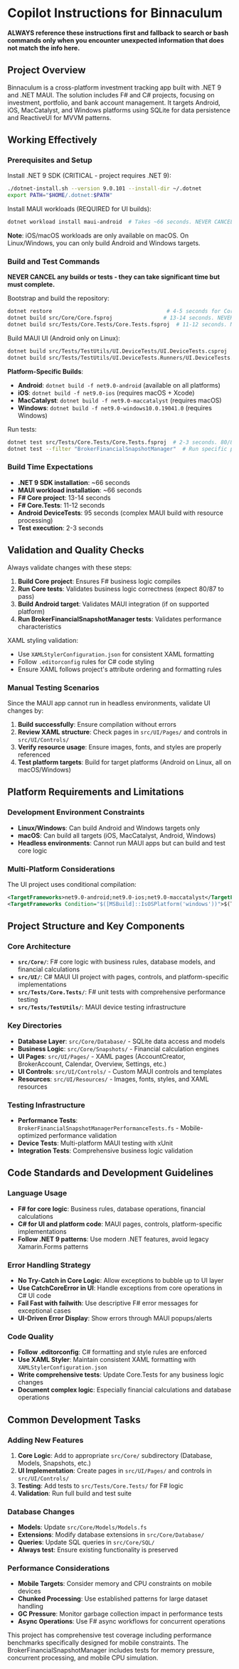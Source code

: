 # Copilot Instructions for Binnaculum

**ALWAYS reference these instructions first and fallback to search or bash commands only when you encounter unexpected information that does not match the info here.**

## Project Overview
Binnaculum is a cross-platform investment tracking app built with .NET 9 and .NET MAUI. The solution includes F# and C# projects, focusing on investment, portfolio, and bank account management. It targets Android, iOS, MacCatalyst, and Windows platforms using SQLite for data persistence and ReactiveUI for MVVM patterns.

## Working Effectively

### Prerequisites and Setup
Install .NET 9 SDK (CRITICAL - project requires .NET 9):
```bash
./dotnet-install.sh --version 9.0.101 --install-dir ~/.dotnet
export PATH="$HOME/.dotnet:$PATH"
```

Install MAUI workloads (REQUIRED for UI builds):
```bash
dotnet workload install maui-android  # Takes ~66 seconds. NEVER CANCEL. Set timeout to 90+ seconds.
```
**Note**: iOS/macOS workloads are only available on macOS. On Linux/Windows, you can only build Android and Windows targets.

### Build and Test Commands
**NEVER CANCEL any builds or tests - they can take significant time but must complete.**

Bootstrap and build the repository:
```bash
dotnet restore                                    # 4-5 seconds for Core, may fail initially without workloads
dotnet build src/Core/Core.fsproj                # 13-14 seconds. NEVER CANCEL. Set timeout to 30+ seconds.
dotnet build src/Tests/Core.Tests/Core.Tests.fsproj  # 11-12 seconds. NEVER CANCEL. Set timeout to 30+ seconds.
```

Build MAUI UI (Android only on Linux):
```bash
dotnet build src/Tests/TestUtils/UI.DeviceTests/UI.DeviceTests.csproj  # 95 seconds. NEVER CANCEL. Set timeout to 120+ seconds.
dotnet build src/Tests/TestUtils/UI.DeviceTests.Runners/UI.DeviceTests.Runners.csproj  # 7 seconds.
```

**Platform-Specific Builds**:
- **Android**: `dotnet build -f net9.0-android` (available on all platforms)
- **iOS**: `dotnet build -f net9.0-ios` (requires macOS + Xcode)
- **MacCatalyst**: `dotnet build -f net9.0-maccatalyst` (requires macOS)
- **Windows**: `dotnet build -f net9.0-windows10.0.19041.0` (requires Windows)

Run tests:
```bash
dotnet test src/Tests/Core.Tests/Core.Tests.fsproj  # 2-3 seconds. 80/87 tests pass (7 MAUI-dependent tests fail in headless environment - this is expected)
dotnet test --filter "BrokerFinancialSnapshotManager"  # Run specific performance tests - 51/52 tests pass
```

### Build Time Expectations
- **.NET 9 SDK installation**: ~66 seconds
- **MAUI workload installation**: ~66 seconds  
- **F# Core project**: 13-14 seconds
- **F# Core.Tests**: 11-12 seconds
- **Android DeviceTests**: 95 seconds (complex MAUI build with resource processing)
- **Test execution**: 2-3 seconds

## Validation and Quality Checks

Always validate changes with these steps:
1. **Build Core project**: Ensures F# business logic compiles
2. **Run Core tests**: Validates business logic correctness (expect 80/87 to pass)
3. **Build Android target**: Validates MAUI integration (if on supported platform)
4. **Run BrokerFinancialSnapshotManager tests**: Validates performance characteristics

XAML styling validation:
- Use `XAMLStylerConfiguration.json` for consistent XAML formatting
- Follow `.editorconfig` rules for C# code styling
- Ensure XAML follows project's attribute ordering and formatting rules

### Manual Testing Scenarios
Since the MAUI app cannot run in headless environments, validate UI changes by:
1. **Build successfully**: Ensure compilation without errors
2. **Review XAML structure**: Check pages in `src/UI/Pages/` and controls in `src/UI/Controls/`
3. **Verify resource usage**: Ensure images, fonts, and styles are properly referenced
4. **Test platform targets**: Build for target platforms (Android on Linux, all on macOS/Windows)

## Platform Requirements and Limitations

### Development Environment Constraints
- **Linux/Windows**: Can build Android and Windows targets only
- **macOS**: Can build all targets (iOS, MacCatalyst, Android, Windows)
- **Headless environments**: Cannot run MAUI apps but can build and test core logic

### Multi-Platform Considerations
The UI project uses conditional compilation:
```xml
<TargetFrameworks>net9.0-android;net9.0-ios;net9.0-maccatalyst</TargetFrameworks>
<TargetFrameworks Condition="$([MSBuild]::IsOSPlatform('windows'))">$(TargetFrameworks);net9.0-windows10.0.19041.0</TargetFrameworks>
```

## Project Structure and Key Components

### Core Architecture
- **`src/Core/`**: F# core logic with business rules, database models, and financial calculations
- **`src/UI/`**: C# MAUI UI project with pages, controls, and platform-specific implementations
- **`src/Tests/Core.Tests/`**: F# unit tests with comprehensive performance testing
- **`src/Tests/TestUtils/`**: MAUI device testing infrastructure

### Key Directories
- **Database Layer**: `src/Core/Database/` - SQLite data access and models
- **Business Logic**: `src/Core/Snapshots/` - Financial calculation engines
- **UI Pages**: `src/UI/Pages/` - XAML pages (AccountCreator, BrokerAccount, Calendar, Overview, Settings, etc.)
- **UI Controls**: `src/UI/Controls/` - Custom MAUI controls and templates
- **Resources**: `src/UI/Resources/` - Images, fonts, styles, and XAML resources

### Testing Infrastructure
- **Performance Tests**: `BrokerFinancialSnapshotManagerPerformanceTests.fs` - Mobile-optimized performance validation
- **Device Tests**: Multi-platform MAUI testing with xUnit
- **Integration Tests**: Comprehensive business logic validation

## Code Standards and Development Guidelines

### Language Usage
- **F# for core logic**: Business rules, database operations, financial calculations
- **C# for UI and platform code**: MAUI pages, controls, platform-specific implementations
- **Follow .NET 9 patterns**: Use modern .NET features, avoid legacy Xamarin.Forms patterns

### Error Handling Strategy
- **No Try-Catch in Core Logic**: Allow exceptions to bubble up to UI layer
- **Use CatchCoreError in UI**: Handle exceptions from core operations in C# UI code
- **Fail Fast with failwith**: Use descriptive F# error messages for exceptional cases
- **UI-Driven Error Display**: Show errors through MAUI popups/alerts

### Code Quality
- **Follow .editorconfig**: C# formatting and style rules are enforced
- **Use XAML Styler**: Maintain consistent XAML formatting with `XAMLStylerConfiguration.json`
- **Write comprehensive tests**: Update Core.Tests for any business logic changes
- **Document complex logic**: Especially financial calculations and database operations

## Common Development Tasks

### Adding New Features
1. **Core Logic**: Add to appropriate `src/Core/` subdirectory (Database, Models, Snapshots, etc.)
2. **UI Implementation**: Create pages in `src/UI/Pages/` and controls in `src/UI/Controls/`
3. **Testing**: Add tests to `src/Tests/Core.Tests/` for F# logic
4. **Validation**: Run full build and test suite

### Database Changes
- **Models**: Update `src/Core/Models/Models.fs`
- **Extensions**: Modify database extensions in `src/Core/Database/`
- **Queries**: Update SQL queries in `src/Core/SQL/`
- **Always test**: Ensure existing functionality is preserved

### Performance Considerations
- **Mobile Targets**: Consider memory and CPU constraints on mobile devices
- **Chunked Processing**: Use established patterns for large dataset handling
- **GC Pressure**: Monitor garbage collection impact in performance tests
- **Async Operations**: Use F# async workflows for concurrent operations

This project has comprehensive test coverage including performance benchmarks specifically designed for mobile constraints. The BrokerFinancialSnapshotManager includes tests for memory pressure, concurrent processing, and mobile CPU simulation.